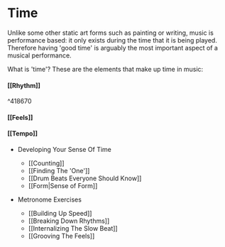 # Time

Unlike some other static art forms such as painting or writing, music is performance based: it only exists during the time that it is being played. Therefore having 'good time' is arguably the most important aspect of a musical performance. 

What is 'time'? These are the elements that make up time in music:

#### [[Rhythm]]

^418670

#### [[Feels]]
#### [[Tempo]]


- Developing Your Sense Of Time
	- [[Counting]]
	- [[Finding The 'One']]
	- [[Drum Beats Everyone Should Know]]
	- [[Form|Sense of Form]]

- Metronome Exercises
	- [[Building Up Speed]]
	- [[Breaking Down Rhythms]]
	- [[Internalizing The Slow Beat]]
	- [[Grooving The Feels]]

